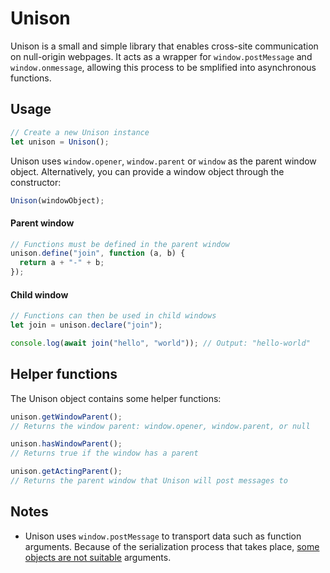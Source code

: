 # Unison
Unison is a small and simple library that enables cross-site communication on null-origin webpages. It acts as a wrapper for `window.postMessage` and `window.onmessage`, allowing this process to be smplified into asynchronous functions.


## Usage
```javascript
// Create a new Unison instance
let unison = Unison();
```
Unison uses `window.opener`, `window.parent` or `window` as the parent window object. Alternatively, you can provide a window object through the constructor:
```javascript
Unison(windowObject);
```
#### Parent window
```javascript
// Functions must be defined in the parent window
unison.define("join", function (a, b) {
  return a + "-" + b;
});
```
#### Child window
```javascript
// Functions can then be used in child windows
let join = unison.declare("join");

console.log(await join("hello", "world")); // Output: "hello-world"
```

## Helper functions
The Unison object contains some helper functions:
```javascript
unison.getWindowParent();
// Returns the window parent: window.opener, window.parent, or null

unison.hasWindowParent();
// Returns true if the window has a parent

unison.getActingParent();
// Returns the parent window that Unison will post messages to
```

## Notes
- Unison uses `window.postMessage` to transport data such as function arguments. Because of the serialization process that takes place, [some objects are not suitable](https://developer.mozilla.org/en-US/docs/Web/API/Web_Workers_API/Structured_clone_algorithm#things_that_dont_work_with_structured_clone) arguments.
